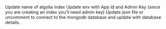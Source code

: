 Update name of algolia index
Update env with App Id and Admin Key (since you are creating an index you'll need admin key)
Update json file or uncomment to connect to the mongodb database and update with database details.
